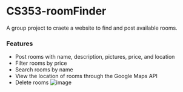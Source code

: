# CS353-roomFinder

A group project to craete a website to find and post available rooms.

### Features
* Post rooms with name, description, pictures, price, and location
* Filter rooms by price
* Search rooms by name
* View the location of rooms through the Google Maps API
* Delete rooms
![image](https://user-images.githubusercontent.com/25159545/229938249-43b95e76-30fc-4b17-a7f3-d8aec8e02825.png)
